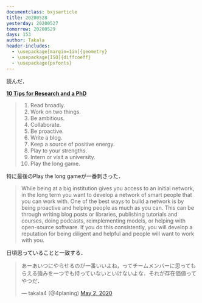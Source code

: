 ```yaml
---
documentclass: bxjsarticle
title: 20200528
yesterday: 20200527
tomorrow: 20200529
days: 153
author: Takala
header-includes:
  - \usepackage[margin=1in]{geometry}
  - \usepackage[ISO]{diffcoeff}
  - \usepackage{pxfonts}
---
```



読んだ．

**[10 Tips for Research and a PhD](https://ruder.io/10-tips-for-research-and-a-phd/)**


>1. Read broadly.
>2. Work on two things.
>3. Be ambitious.
>4. Collaborate.
>5. Be proactive.
>6. Write a blog.
>7. Keep a source of positive energy.
>8. Play to your strengths.
>9. Intern or visit a university.
>10. Play the long game.


特に最後のPlay the long gameが一番刺さった．

>While being at a big institution gives you access to an initial network, in the long term you want to develop a network of smart people that you can work with. One of the best ways to build a network is by being proactive and helping people as much as you can. This can be through writing blog posts or libraries, publishing tutorials and courses, doing podcasts, reimplementing models, or helping with open-source software. If you do this consistently, you will develop a reputation for being diligent and helpful and people will want to work with you.


日頃思っていることと一致する．


<blockquote class="twitter-tweet"><p lang="ja" dir="ltr">あーあいつにやらせるのが一番いいよね，ってチームメンバーに思ってもらえる強みを一つでも持っていないといけないよな．それが存在価値ってやつだ．</p>&mdash; takala4 (@4planing) <a href="https://twitter.com/4planing/status/1256539519949484033?ref_src=twsrc%5Etfw">May 2, 2020</a></blockquote> <script async src="https://platform.twitter.com/widgets.js" charset="utf-8"></script>

